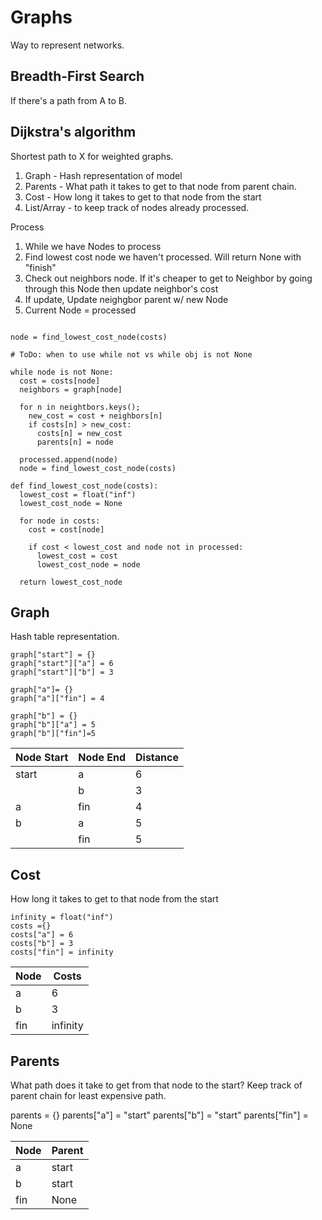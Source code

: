 # Graphs
Way to represent networks.

## Breadth-First Search
If there's a path from A to B.

## Dijkstra's algorithm
Shortest path to X for weighted graphs.

1. Graph - Hash representation of model
2. Parents - What path it takes to get to that node from parent chain.
3. Cost - How long it takes to get to that node from the start
4. List/Array - to keep track of nodes already processed.

Process

1. While we have Nodes to process
2. Find lowest cost node we haven't processed. Will return None with "finish"
3. Check out neighbors node. If it's cheaper to get to Neighbor by going through this Node then update neighbor's cost
4. If update, Update neighgbor parent w/ new Node
5. Current Node = processed

```

node = find_lowest_cost_node(costs)

# ToDo: when to use while not vs while obj is not None

while node is not None:
  cost = costs[node]
  neighbors = graph[node]
  
  for n in neightbors.keys();
    new_cost = cost + neighbors[n]
    if costs[n] > new_cost:
      costs[n] = new_cost
      parents[n] = node
  
  processed.append(node)
  node = find_lowest_cost_node(costs)
    
def find_lowest_cost_node(costs):
  lowest_cost = float("inf")
  lowest_cost_node = None
  
  for node in costs:
    cost = cost[node]
  
    if cost < lowest_cost and node not in processed:
      lowest_cost = cost
      lowest_cost_node = node
  
  return lowest_cost_node
```

## Graph
Hash table representation.

```
graph["start"] = {}
graph["start"]["a"] = 6
graph["start"]["b"] = 3

graph["a"]= {}
graph["a"]["fin"] = 4

graph["b"] = {}
graph["b"]["a"] = 5
graph["b"]["fin"]=5
```

|Node Start|Node End|Distance|
|---|---|---|
|start|a|6|
| |b|3|
|a|fin|4|
|b|a|5|
| |fin|5|

## Cost
How long it takes to get to that node from the start

```
infinity = float("inf")
costs ={}
costs["a"] = 6
costs["b"] = 3
costs["fin"] = infinity
```

|Node|Costs|
|---|---|
|a|6|
|b|3|
|fin|infinity|

## Parents
What path does it take to get from that node to the start?
Keep track of parent chain for least expensive path.


parents = {}
parents["a"] = "start"
parents["b"] = "start"
parents["fin"] = None

|Node|Parent|
|---|---|
|a|start|
|b|start|
|fin|None|
